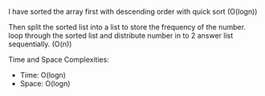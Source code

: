 I have sorted the array first with descending order with quick sort (O(logn))

Then split the sorted list into a list to store the frequency of the number.
loop through the sorted list and distribute number in to 2 answer list sequentially. (O(n))

Time and Space Complexities:
- Time: O(logn)
- Space: O(logn)